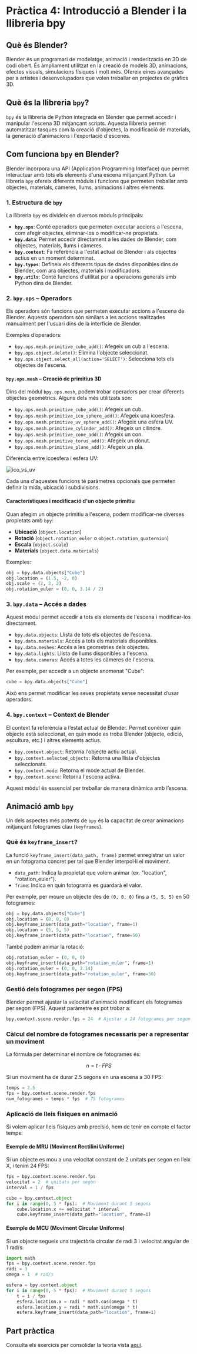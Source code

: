 # Pràctica 4: Introducció a Blender i la llibreria bpy

## Què és Blender?

Blender és un programari de modelatge, animació i renderització en 3D de codi obert. És àmpliament utilitzat en la creació de models 3D, animacions, efectes visuals, simulacions físiques i molt més. Ofereix eines avançades per a artistes i desenvolupadors que volen treballar en projectes de gràfics 3D.

## Què és la llibreria `bpy`?

`bpy` és la llibreria de Python integrada en Blender que permet accedir i manipular l'escena 3D mitjançant scripts. Aquesta llibreria permet automatitzar tasques com la creació d'objectes, la modificació de materials, la generació d'animacions i l'exportació d'escenes.

## Com funciona `bpy` en Blender?

Blender incorpora una API (Application Programming Interface) que permet interactuar amb tots els elements d'una escena mitjançant Python. La llibreria `bpy` ofereix diferents mòduls i funcions que permeten treballar amb objectes, materials, càmeres, llums, animacions i altres elements.

### 1. Estructura de `bpy`

La llibreria `bpy` es divideix en diversos mòduls principals:

- **`bpy.ops`**: Conté operadors que permeten executar accions a l'escena, com afegir objectes, eliminar-los o modificar-ne propietats.
- **`bpy.data`**: Permet accedir directament a les dades de Blender, com objectes, materials, llums i càmeres.
- **`bpy.context`**: Fa referència a l'estat actual de Blender i als objectes actius en un moment determinat.
- **`bpy.types`**: Defineix els diferents tipus de dades disponibles dins de Blender, com ara objectes, materials i modificadors.
- **`bpy.utils`**: Conté funcions d'utilitat per a operacions generals amb Python dins de Blender.

### 2. `bpy.ops` – Operadors

Els operadors són funcions que permeten executar accions a l'escena de Blender. Aquests operadors són similars a les accions realitzades manualment per l'usuari dins de la interfície de Blender.

Exemples d’operadors:

- `bpy.ops.mesh.primitive_cube_add()`: Afegeix un cub a l'escena.
- `bpy.ops.object.delete()`: Elimina l'objecte seleccionat.
- `bpy.ops.object.select_all(action='SELECT')`: Selecciona tots els objectes de l'escena.

#### `bpy.ops.mesh` – Creació de primitius 3D

Dins del mòdul `bpy.ops.mesh`, podem trobar operadors per crear diferents objectes geomètrics. Alguns dels més utilitzats són:

- `bpy.ops.mesh.primitive_cube_add()`: Afegeix un cub.
- `bpy.ops.mesh.primitive_ico_sphere_add()`: Afegeix una icoesfera.
- `bpy.ops.mesh.primitive_uv_sphere_add()`: Afegeix una esfera UV.
- `bpy.ops.mesh.primitive_cylinder_add()`: Afegeix un cilindre.
- `bpy.ops.mesh.primitive_cone_add()`: Afegeix un con.
- `bpy.ops.mesh.primitive_torus_add()`: Afegeix un dònut.
- `bpy.ops.mesh.primitive_plane_add()`: Afegeix un pla.

Diferència entre icoesfera i esfera UV:

![ico_vs_uv](./images/ico_vs_uv.png)

Cada una d'aquestes funcions té paràmetres opcionals que permeten definir la mida, ubicació i subdivisions.

#### Característiques i modificació d'un objecte primitiu

Quan afegim un objecte primitiu a l'escena, podem modificar-ne diverses propietats amb `bpy`:

- **Ubicació** (`object.location`)
- **Rotació** (`object.rotation_euler` o `object.rotation_quaternion`)
- **Escala** (`object.scale`)
- **Materials** (`object.data.materials`)

Exemples:

```python
obj = bpy.data.objects["Cube"]
obj.location = (1.5, -2, 0)
obj.scale = (2, 2, 2)
obj.rotation_euler = (0, 0, 3.14 / 2)
```

### 3. `bpy.data` – Accés a dades

Aquest mòdul permet accedir a tots els elements de l'escena i modificar-los directament.

- `bpy.data.objects`: Llista de tots els objectes de l’escena.
- `bpy.data.materials`: Accés a tots els materials disponibles.
- `bpy.data.meshes`: Accés a les geometries dels objectes.
- `bpy.data.lights`: Llista de llums disponibles a l'escena.
- `bpy.data.cameras`: Accés a totes les càmeres de l'escena.

Per exemple, per accedir a un objecte anomenat "Cube":

```python
cube = bpy.data.objects["Cube"]
```

Això ens permet modificar les seves propietats sense necessitat d’usar operadors.

### 4. `bpy.context` – Context de Blender

El context fa referència a l’estat actual de Blender. Permet conèixer quin objecte està seleccionat, en quin mode es troba Blender (objecte, edició, escultura, etc.) i altres elements actius.

- `bpy.context.object`: Retorna l'objecte actiu actual.
- `bpy.context.selected_objects`: Retorna una llista d'objectes seleccionats.
- `bpy.context.mode`: Retorna el mode actual de Blender.
- `bpy.context.scene`: Retorna l'escena activa.

Aquest mòdul és essencial per treballar de manera dinàmica amb l’escena.

## Animació amb `bpy`

Un dels aspectes més potents de `bpy` és la capacitat de crear animacions mitjançant fotogrames clau (`keyframes`).

### Què és `keyframe_insert`?

La funció `keyframe_insert(data_path, frame)` permet enregistrar un valor en un fotograma concret per tal que Blender interpol·li el moviment.

- `data_path`: Indica la propietat que volem animar (ex. "location", "rotation_euler").
- `frame`: Indica en quin fotograma es guardarà el valor.

Per exemple, per moure un objecte des de `(0, 0, 0)` fins a `(5, 5, 5)` en 50 fotogrames:

```python
obj = bpy.data.objects["Cube"]
obj.location = (0, 0, 0)
obj.keyframe_insert(data_path="location", frame=1)
obj.location = (5, 5, 5)
obj.keyframe_insert(data_path="location", frame=50)
```

També podem animar la rotació:

```python
obj.rotation_euler = (0, 0, 0)
obj.keyframe_insert(data_path="rotation_euler", frame=1)
obj.rotation_euler = (0, 0, 3.14)
obj.keyframe_insert(data_path="rotation_euler", frame=50)
```

### Gestió dels fotogrames per segon (FPS)

Blender permet ajustar la velocitat d'animació modificant els fotogrames per segon (FPS). Aquest paràmetre es pot trobar a:

```python
bpy.context.scene.render.fps = 24  # Ajustar a 24 fotogrames per segon
```

### Càlcul del nombre de fotogrames necessaris per a representar un moviment

La fórmula per determinar el nombre de fotogrames és:

$$ n = t \cdot FPS $$

Si un moviment ha de durar 2.5 segons en una escena a 30 FPS:

```python
temps = 2.5
fps = bpy.context.scene.render.fps
num_fotogrames = temps * fps  # 75 fotogrames
```

### Aplicació de lleis físiques en animació

Si volem aplicar lleis físiques amb precisió, hem de tenir en compte el factor temps:

#### Exemple de MRU (Moviment Rectilini Uniforme)

Si un objecte es mou a una velocitat constant de 2 unitats per segon en l’eix X, i tenim 24 FPS:

```python
fps = bpy.context.scene.render.fps
velocitat = 2  # unitats per segon
interval = 1 / fps

cube = bpy.context.object
for i in range(0, 5 * fps):  # Moviment durant 5 segons
    cube.location.x += velocitat * interval
    cube.keyframe_insert(data_path="location", frame=i)
```

#### Exemple de MCU (Moviment Circular Uniforme)

Si un objecte segueix una trajectòria circular de radi 3 i velocitat angular de 1 rad/s:

```python
import math
fps = bpy.context.scene.render.fps
radi = 3
omega = 1  # rad/s

esfera = bpy.context.object
for i in range(0, 5 * fps):  # Moviment durant 5 segons
    t = i / fps
    esfera.location.x = radi * math.cos(omega * t)
    esfera.location.y = radi * math.sin(omega * t)
    esfera.keyframe_insert(data_path="location", frame=i)
```

## Part pràctica

Consulta els exercicis per consolidar la teoria vista [aquí](./Part_pràctica.md).
